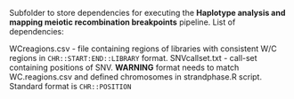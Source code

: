 Subfolder to store dependencies for executing the **Haplotype analysis and mapping meiotic recombination breakpoints** pipeline. List of dependencies:

WCreagions.csv - file containing regions of libraries with consistent W/C regions in `CHR::START:END::LIBRARY` format. 
SNVcallset.txt - call-set containing positions of SNV. **WARNING** format needs to match WC.reagions.csv and defined chromosomes in strandphase.R script. Standard format is `CHR::POSITION`